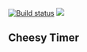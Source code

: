[![Build status](https://ahmedlhanafy.visualstudio.com/Cheesy%20Timer/_apis/build/status/Cheesy%20Timerr-CI)](https://ahmedlhanafy.visualstudio.com/Cheesy%20Timer/_build/latest?definitionId=1) ![](https://ahmedlhanafy.vsrm.visualstudio.com/_apis/public/Release/badge/c7f0f030-95fe-4b15-b5d9-ae452e18727a/1/1)
## Cheesy Timer
